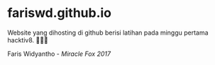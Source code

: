 # fariswd.github.io


Website yang dihosting di github berisi latihan pada minggu pertama hacktiv8. :muscle::muscle::muscle:


Faris Widyantho - *Miracle Fox 2017* 

